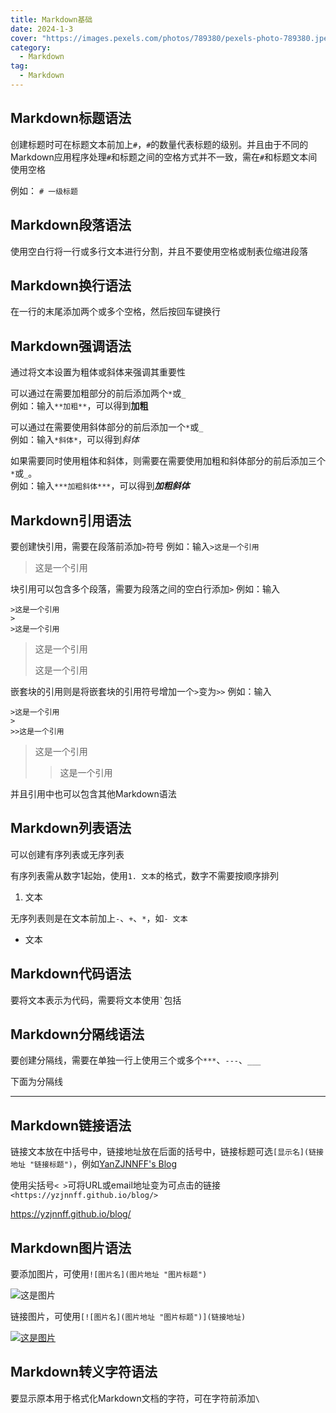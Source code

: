 ```yaml
---
title: Markdown基础
date: 2024-1-3
cover: "https://images.pexels.com/photos/789380/pexels-photo-789380.jpeg?auto=compress&cs=tinysrgb&w=1260&h=750&dpr=1"
category: 
  - Markdown
tag:
  - Markdown
---
```


## Markdown标题语法

创建标题时可在标题文本前加上`#`，`#`的数量代表标题的级别。并且由于不同的Markdown应用程序处理`#`和标题之间的空格方式并不一致，需在`#`和标题文本间使用空格

例如： `# 一级标题`

## Markdown段落语法

使用空白行将一行或多行文本进行分割，并且不要使用空格或制表位缩进段落

## Markdown换行语法

在一行的末尾添加两个或多个空格，然后按回车键换行

## Markdown强调语法

通过将文本设置为粗体或斜体来强调其重要性

可以通过在需要加粗部分的前后添加两个`*`或`_`  
例如：输入`**加粗**`，可以得到**加粗**

可以通过在需要使用斜体部分的前后添加一个`*`或`_`  
例如：输入`*斜体*`，可以得到*斜体*

如果需要同时使用粗体和斜体，则需要在需要使用加粗和斜体部分的前后添加三个`*`或`_`。  
例如：输入`***加粗斜体***`，可以得到***加粗斜体***

## Markdown引用语法

要创建快引用，需要在段落前添加`>`符号
例如：输入`>这是一个引用`

>这是一个引用

块引用可以包含多个段落，需要为段落之间的空白行添加`>`
例如：输入
```
>这是一个引用
>
>这是一个引用
```

>这是一个引用
>
>这是一个引用

嵌套块的引用则是将嵌套块的引用符号增加一个`>`变为`>>`
例如：输入
```
>这是一个引用
>
>>这是一个引用
```

>这是一个引用
>
>>这是一个引用

并且引用中也可以包含其他Markdown语法

## Markdown列表语法

可以创建有序列表或无序列表

有序列表需从数字1起始，使用`1. 文本`的格式，数字不需要按顺序排列

1. 文本


无序列表则是在文本前加上`-`、`+`、`*`，如`- 文本`

- 文本

## Markdown代码语法

要将文本表示为代码，需要将文本使用`` ` ``包括

## Markdown分隔线语法

要创建分隔线，需要在单独一行上使用三个或多个`***`、`---`、`___`

下面为分隔线

---

## Markdown链接语法

链接文本放在中括号中，链接地址放在后面的括号中，链接标题可选`[显示名](链接地址 "链接标题")`，例如[YanZJNNFF's Blog](https://yzjnnff.github.io/blog/ "很酷的博客")

使用尖括号`< >`可将URL或email地址变为可点击的链接`<https://yzjnnff.github.io/blog/>`

<https://yzjnnff.github.io/blog/>

## Markdown图片语法

要添加图片，可使用`![图片名](图片地址 "图片标题")`

![这是图片](https://wallpapers.com/images/high/demon-slayer-akaza-annihilation-type-technique-85jwx2r4t5howzk3.webp "Akaza")

链接图片，可使用`[![图片名](图片地址 "图片标题")](链接地址)`

[![这是图片](https://wallpapers.com/images/high/demon-slayer-akaza-annihilation-type-technique-85jwx2r4t5howzk3.webp "Akaza")](https://yzjnnff.github.io/blog/)

## Markdown转义字符语法

要显示原本用于格式化Markdown文档的字符，可在字符前添加`\`
